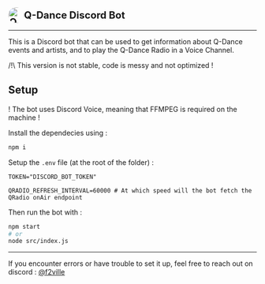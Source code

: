 <div style="display: flex; flex-direction: row; align-items: center; font-weight: bold; font-size: 20px;">
<img src="https://play-lh.googleusercontent.com/XzSEPdQ-905ZMIe2BcadNp2ohYXvt5SFqBT8UnGeIXSIUInSbbdppzSnAEDdsQnuELFk" alt="Q" style="width: 32px; border-radius: 50%;">Q-Dance Discord Bot
</div>

---

This is a Discord bot that can be used to get information about Q-Dance events and artists, and to play the Q-Dance Radio in a Voice Channel.

/!\ This version is not stable, code is messy and not optimized !
## Setup

! The bot uses Discord Voice, meaning that FFMPEG is required on the machine !

Install the dependecies using :
```sh
npm i
```

Setup the `.env` file (at the root of the folder) :
```
TOKEN="DISCORD_BOT_TOKEN"

QRADIO_REFRESH_INTERVAL=60000 # At which speed will the bot fetch the QRadio onAir endpoint
```

Then run the bot with :
```sh
npm start
# or
node src/index.js
```

---

If you encounter errors or have trouble to set it up, feel free to reach out on discord :
[@f2ville](https://discord.com/users/836685191812218970)